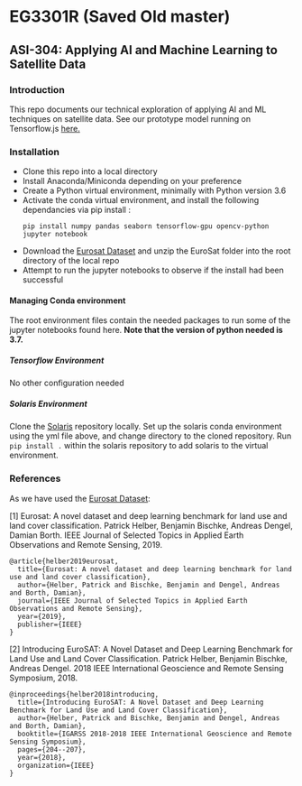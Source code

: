 # EG3301R (Saved Old master)

## ASI-304: Applying AI and Machine Learning to Satellite Data

### Introduction

This repo documents our technical exploration of applying AI and ML techniques on satellite data. See our prototype model running on Tensorflow.js [here.](http://downloadedfromspace.herokuapp.com/)

### Installation

- Clone this repo into a local directory
- Install Anaconda/Miniconda depending on your preference
- Create a Python virtual environment, minimally with Python version 3.6
- Activate the conda virtual environment, and install the following dependancies via pip install :
  ```
  pip install numpy pandas seaborn tensorflow-gpu opencv-python jupyter notebook
  ```
- Download the [Eurosat Dataset](https://github.com/phelber/EuroSAT) and unzip the EuroSat folder into the root directory of the local repo
- Attempt to run the jupyter notebooks to observe if the install had been successful

#### Managing Conda environment

The root environment files contain the needed packages to run some of the jupyter notebooks found here. **Note that the version of python needed is 3.7.**

##### Tensorflow Environment

No other configuration needed

##### Solaris Environment

Clone the [Solaris](https://github.com/CosmiQ/solaris) repository locally. Set up the solaris conda environment using the yml file above, and change directory to the cloned repository. Run `pip install .` within the solaris repository to add solaris to the virtual environment.

### References

As we have used the [Eurosat Dataset](https://github.com/phelber/EuroSAT):

[1] Eurosat: A novel dataset and deep learning benchmark for land use and land cover classification. Patrick Helber, Benjamin Bischke, Andreas Dengel, Damian Borth. IEEE Journal of Selected Topics in Applied Earth Observations and Remote Sensing, 2019.

```
@article{helber2019eurosat,
  title={Eurosat: A novel dataset and deep learning benchmark for land use and land cover classification},
  author={Helber, Patrick and Bischke, Benjamin and Dengel, Andreas and Borth, Damian},
  journal={IEEE Journal of Selected Topics in Applied Earth Observations and Remote Sensing},
  year={2019},
  publisher={IEEE}
}
```

[2] Introducing EuroSAT: A Novel Dataset and Deep Learning Benchmark for Land Use and Land Cover Classification. Patrick Helber, Benjamin Bischke, Andreas Dengel. 2018 IEEE International Geoscience and Remote Sensing Symposium, 2018.

```
@inproceedings{helber2018introducing,
  title={Introducing EuroSAT: A Novel Dataset and Deep Learning Benchmark for Land Use and Land Cover Classification},
  author={Helber, Patrick and Bischke, Benjamin and Dengel, Andreas and Borth, Damian},
  booktitle={IGARSS 2018-2018 IEEE International Geoscience and Remote Sensing Symposium},
  pages={204--207},
  year={2018},
  organization={IEEE}
}
```
